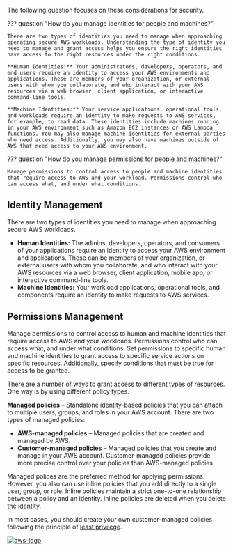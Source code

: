The following question focuses on these considerations for security.

??? question "How do you manage identities for people and machines?"

    There are two types of identities you need to manage when approaching operating secure AWS workloads. Understanding the type of identity you need to manage and grant access helps you ensure the right identities have access to the right resources under the right conditions.

    **Human Identities:** Your administrators, developers, operators, and end users require an identity to access your AWS environments and applications. These are members of your organization, or external users with whom you collaborate, and who interact with your AWS resources via a web browser, client application, or interactive command-line tools.

    **Machine Identities:** Your service applications, operational tools, and workloads require an identity to make requests to AWS services, for example, to read data. These identities include machines running in your AWS environment such as Amazon EC2 instances or AWS Lambda functions. You may also manage machine identities for external parties who need access. Additionally, you may also have machines outside of AWS that need access to your AWS environment.

??? question "How do you manage permissions for people and machines?"

    Manage permissions to control access to people and machine identities that require access to AWS and your workload. Permissions control who can access what, and under what conditions.

## Identity Management
There are two types of identities you need to manage when approaching secure AWS workloads.

- **Human Identities:** The admins, developers, operators, and consumers of your applications require an identity to access your AWS environment and applications. These can be members of your organization, or external users with whom you collaborate, and who interact with your AWS resources via a web browser, client application, mobile app, or interactive command-line tools.
- **Machine Identities:** Your workload applications, operational tools, and components require an identity to make requests to AWS services.

## Permissions Management
Manage permissions to control access to human and machine identities that require access to AWS and your workloads. Permissions control who can access what, and under what conditions. Set permissions to specific human and machine identities to grant access to specific service actions on specific resources. Additionally, specify conditions that must be true for access to be granted.

There are a number of ways to grant access to different types of resources. One way is by using different policy types.

**Managed policies** – Standalone identity-based policies that you can attach to multiple users, groups, and roles in your AWS account. There are two types of managed policies:

- **AWS-managed policies** – Managed policies that are created and managed by AWS.
- **Customer-managed policies** – Managed policies that you create and manage in your AWS account. Customer-managed policies provide more precise control over your policies than AWS-managed policies.

Managed polices are the preferred method for applying permissions. However, you also can use inline policies that you add directly to a single user, group, or role. Inline policies maintain a strict one-to-one relationship between a policy and an identity. Inline policies are deleted when you delete the identity.

In most cases, you should create your own customer-managed policies following the principle of [least privilege](https://docs.aws.amazon.com/IAM/latest/UserGuide/best-practices.html#grant-least-privilege).

<a href="https://docs.aws.amazon.com/wellarchitected/latest/security-pillar/identity-and-access-management.html">![aws-logo](https://img.shields.io/badge/Amazon_AWS-FF9900?style=for-the-badge&logo=amazonaws&logoColor=white)</a>